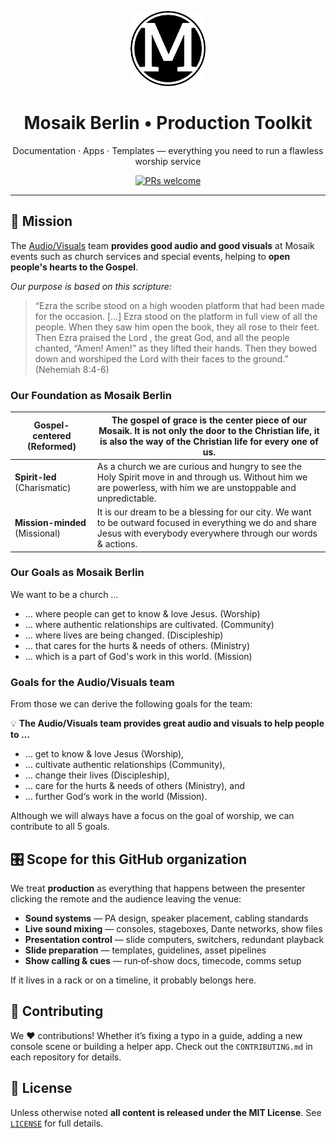 <!-- .github/README.md will be rendered on the organization profile -->

<p align="center">
  <!-- Replace the source with your real logo if available -->
  <img src="../assets/mosaik-logo.png" width="120" alt="mosaikberlin logo" />
</p>

<h1 align="center">Mosaik Berlin • Production Toolkit</h1>

<p align="center">
  Documentation · Apps · Templates — everything you need to run a flawless worship service
</p>

<p align="center">
  <a href="https://github.com/mosaikberlin"><img src="https://img.shields.io/badge/PRs-welcome-brightgreen?style=flat-square" alt="PRs welcome" /></a>
</p>

---

## 🚀 Mission

The [Audio/Visuals](https://www.notion.so/Audio-Visuals-f80bc9366ace4e29b2b11c17ab60cf99?pvs=21) team **provides good audio and good visuals** at Mosaik events such as church services and special events, helping to **open people's hearts to the Gospel**.

_Our purpose is based on this scripture:_

> “Ezra the scribe stood on a high wooden platform that had been made for the occasion. [...] Ezra stood on the platform in full view of all the people. When they saw him open the book, they all rose to their feet. Then Ezra praised the Lord , the great God, and all the people chanted, “Amen! Amen!” as they lifted their hands. Then they bowed down and worshiped the Lord with their faces to the ground.” (Nehemiah 8:4-6)

### Our Foundation as Mosaik Berlin

| **Gospel-centered** (Reformed) | The gospel of grace is the center piece of our Mosaik. It is not only the door to the Christian life, it is also the way of the Christian life for every one of us.     |
| ------------------------------ | ----------------------------------------------------------------------------------------------------------------------------------------------------------------------- |
| **Spirit-led** (Charismatic)   | As a church we are curious and hungry to see the Holy Spirit move in and through us. Without him we are powerless, with him we are unstoppable and unpredictable.       |
| **Mission-minded** (Missional) | It is our dream to be a blessing for our city. We want to be outward focused in everything we do and share Jesus with everybody everywhere through our words & actions. |

### Our Goals as Mosaik Berlin

We want to be a church …

- … where people can get to know & love Jesus. (Worship)
- … where authentic relationships are cultivated. (Community)
- … where lives are being changed. (Discipleship)
- … that cares for the hurts & needs of others. (Ministry)
- … which is a part of God's work in this world. (Mission)

### Goals for the Audio/Visuals team

From those we can derive the following goals for the team:

💡 **The Audio/Visuals team provides great audio and visuals to help people to …**

- … get to know & love Jesus (Worship),
- … cultivate authentic relationships (Community),
- … change their lives (Discipleship),
- … care for the hurts & needs of others (Ministry), and
- … further God‘s work in the world (Mission).

Although we will always have a focus on the goal of worship, we can contribute to all 5 goals.

## 🎛️ Scope for this GitHub organization

We treat **production** as everything that happens between the presenter clicking the remote and the audience leaving the venue:

- **Sound systems** — PA design, speaker placement, cabling standards
- **Live sound mixing** — consoles, stageboxes, Dante networks, show files
- **Presentation control** — slide computers, switchers, redundant playback
- **Slide preparation** — templates, guidelines, asset pipelines
- **Show calling & cues** — run‑of‑show docs, timecode, comms setup

If it lives in a rack or on a timeline, it probably belongs here.

## 🙌 Contributing

We ❤️ contributions! Whether it’s fixing a typo in a guide, adding a new console scene or building a helper app. Check out the `CONTRIBUTING.md` in each repository for details.

## 📜 License

Unless otherwise noted **all content is released under the MIT License**. See [`LICENSE`](LICENSE) for full details.
